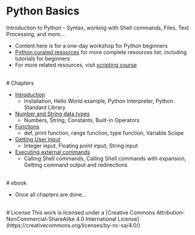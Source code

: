# <a name="python-basics"></a>Python Basics

Introduction to Python - Syntax, working with Shell commands, Files, Text Processing, and more...

* Content here is for a one-day workshop for Python beginners
* [Python curated resources](https://github.com/learnbyexample/scripting_course/blob/master/Python_curated_resources.md) for more complete resources list, including tutorials for beginners
* For more related resources, visit [scripting course](https://github.com/learnbyexample/scripting_course)

<br>
# <a name="chapters"></a>Chapters

* [Introduction](./Introduction.md)
    * Installation, Hello World example, Python Interpreter, Python Standard Library
* [Number and String data types](./Number_and_String_datatypes.md)
    * Numbers, String, Constants, Built-in Operators
* [Functions](./Functions.md)
    * def, print function, range function, type function, Variable Scope
* [Getting User input](./User_input.md)
    * Integer input, Floating point input, String input
* [Executing external commands](./Executing_external_commands.md)
    * Calling Shell commands, Calling Shell commands with expansion, Getting command output and redirections

<br>
# <a name="ebook"></a>ebook

* Once all chapters are done...

<br>
# <a name="license"></a>License
This work is licensed under a [Creative Commons Attribution-NonCommercial-ShareAlike 4.0 International License](https://creativecommons.org/licenses/by-nc-sa/4.0/)
